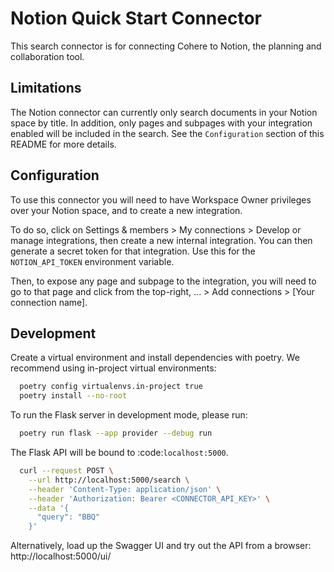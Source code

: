 # Notion Quick Start Connector

This search connector is for connecting Cohere to Notion, the planning and collaboration tool.

## Limitations

The Notion connector can currently only search documents in your Notion space by title. In addition, only pages and subpages with your integration enabled will be included in the search. See the `Configuration` section of this README for more details.

## Configuration

To use this connector you will need to have Workspace Owner privileges over your Notion space, and to create a
new integration.

To do so, click on Settings & members > My connections > Develop or manage integrations,
then create a new internal integration. You can then generate a secret token for that integration. Use this
for the `NOTION_API_TOKEN` environment variable.

Then, to expose any page and subpage to the integration, you will need to go to that page
and click from the top-right, ... > Add connections > [Your connection name].

## Development

Create a virtual environment and install dependencies with poetry. We recommend using in-project virtual environments:

```bash
  poetry config virtualenvs.in-project true
  poetry install --no-root
```

To run the Flask server in development mode, please run:

```bash
  poetry run flask --app provider --debug run
```

The Flask API will be bound to :code:`localhost:5000`.

```bash
  curl --request POST \
    --url http://localhost:5000/search \
    --header 'Content-Type: application/json' \
    --header 'Authorization: Bearer <CONNECTOR_API_KEY>' \
    --data '{
      "query": "BBQ"
    }'
```

Alternatively, load up the Swagger UI and try out the API from a browser: http://localhost:5000/ui/
